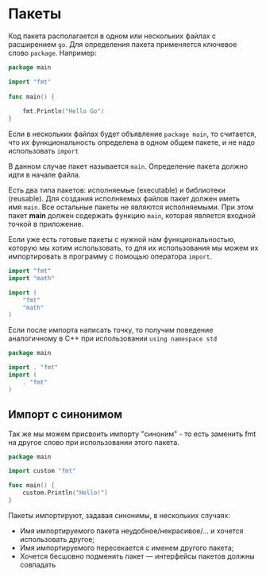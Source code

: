 # Пакеты
Код пакета располагается в одном или нескольких файлах с расширением `go`. Для определения пакета применяется ключевое слово `package`. Например:

```go
package main

import "fmt"
 
func main() {
     
    fmt.Println("Hello Go")
}
```

Если в нескольких файлах будет объявление `package main`, то считается, что их функциональность определена в одном общем пакете, и не надо использовать `import`

В данном случае пакет называется `main`. Определение пакета должно идти в начале файла.

Есть два типа пакетов: исполняемые (executable) и библиотеки (reusable). Для создания исполняемых файлов пакет должен иметь имя `main`. Все остальные пакеты не являются исполняемыми. При этом пакет **main** должен содержать функцию `main`, которая является входной точкой в приложение.

Если уже есть готовые пакеты с нужной нам функциональностью, которую мы хотим использовать, то для их использования мы можем их импортировать в программу с помощью оператора `import`.

```go
import "fmt" 
import "math"

import ( 
	"fmt" 
	"math" 
)
```

Если после импорта написать точку, то получим поведение аналогичному в C++ при использовании `using namespace std`
```go
package main

import . "fmt"
import ( 
	. "fmt" 
)
```

## Импорт c синонимом
Так же мы можем присвоить импорту "синоним" - то есть заменить fmt на другое слово при использовании этого пакета.

```go
package main

import custom "fmt"

func main() {
	custom.Println("Hello!")
}
```
Пакеты импортируют, задавая синонимы, в нескольких случаях:

-   Имя импортируемого пакета неудобное/некрасивое/… и хочется использовать другое;
-   Имя импортируемого пересекается с именем другого пакета;
-   Хочется бесшовно подменить пакет — интерфейсы пакетов должны совпадать